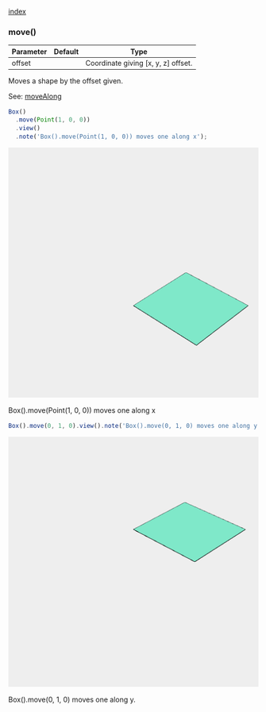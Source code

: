 [index](../../nb/api/index.md)
### move()
Parameter|Default|Type
---|---|---
offset||Coordinate giving [x, y, z] offset.

Moves a shape by the offset given.

See: [moveAlong](../../nb/api/moveAlong.md)

```JavaScript
Box()
  .move(Point(1, 0, 0))
  .view()
  .note('Box().move(Point(1, 0, 0)) moves one along x');
```

![Image](move.md.0.png)

Box().move(Point(1, 0, 0)) moves one along x

```JavaScript
Box().move(0, 1, 0).view().note('Box().move(0, 1, 0) moves one along y.');
```

![Image](move.md.1.png)

Box().move(0, 1, 0) moves one along y.
